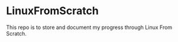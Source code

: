 LinuxFromScratch
================
This repo is to store and document my progress through Linux From Scratch. 

